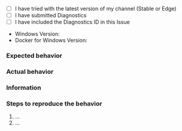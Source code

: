 <!--
Please, check https://docs.docker.com/docker-for-win/troubleshoot/.
Issues without logs and details cannot be debugged, and will be closed.

Replace `- [ ]` with `- [x]`, or click after having submitted the issue.
-->

  - [ ] I have tried with the latest version of my channel (Stable or Edge)
  - [ ] I have submitted Diagnostics
  - [ ] I have included the Diagnostics ID in this Issue
  - Windows Version:
  - Docker for Windows Version:

### Expected behavior

### Actual behavior

### Information
<!--
  - Diagnostic ID from "Diagnose & Feedback" in the menu.
  - a reproducible case if this is a bug, Dockerfiles FTW
  - page URL if this is a docs issue or the name of a man page
  - host distribution and version (Windows version, build number, etc)
-->

### Steps to reproduce the behavior

  1. ...
  2. ...
